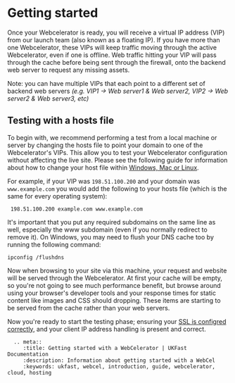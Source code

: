 # Getting started

Once your Webcelerator is ready, you will receive a virtual IP address (VIP) from our launch team (also known as a floating IP). If you have more than one Webcelerator, these VIPs will keep traffic moving through the active Webcelerator, even if one is offline. Web traffic hitting your VIP will pass through the cache before being sent through the firewall, onto the backend web server to request any missing assets.

Note: you can have multiple VIPs that each point to a different set of backend web servers *(e.g. VIP1 -> Web server1 & Web server2, VIP2 -> Web server2 & Web server3, etc)*

## Testing with a hosts file

To begin with, we recommend performing a test from a local machine or server by changing the hosts file to point your domain to one of the Webcelerator's VIPs. This allow you to test your Webcelerator configuration without affecting the live site. Please see the following guide for information about how to change your host file within [Windows, Mac or Linux](http://www.howtogeek.com/howto/27350/beginner-geek-how-to-edit-your-hosts-file/).

For example, if your VIP was `198.51.100.200` and your domain was `www.example.com` you would add the following to your hosts file (which is the same for every operating system):

```
 198.51.100.200 example.com www.example.com
```

It's important that you put any required subdomains on the same line as well, especially the www subdomain (even if you normally redirect to remove it). On Windows, you may need to flush your DNS cache too by running the following command:

```
ipconfig /flushdns
```

Now when browsing to your site via this machine, your request and website will be served through the Webcelerator. At first your cache will be empty, so you're not going to see much performance benefit, but browse around using your browser's developer tools and your response times for static content like images and CSS should dropping. These items are starting to be served from the cache rather than your web servers.

Now you're ready to start the testing phase; ensuring your [SSL is configred correctly](/webcel/ssl.html), and your client IP address handling is present and correct.

```eval_rst
  .. meta::
     :title: Getting started with a WebCelerator | UKFast Documentation
     :description: Information about getting started with a WebCel
     :keywords: ukfast, webcel, introduction, guide, webcelerator, cloud, hosting

